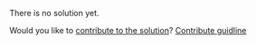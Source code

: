 
There is no solution yet.

Would you like to [contribute to the solution](https://github.com/BFEdev/BFE.dev-solutions/blob/main/typescript/implement-Partial-T_en.md)? [Contribute guidline](https://github.com/BFEdev/BFE.dev-solutions#how-to-contribute)
